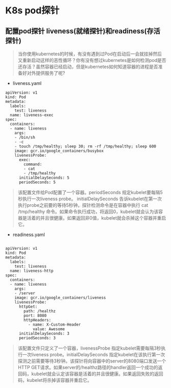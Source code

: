 # K8s pod探针

##  配置pod探针 liveness(就绪探针)和readiness(存活探针)
> 当你使用kubernetes的时候，有没有遇到过Pod在启动后一会就挂掉然后又重新启动这样的恶性循环？你有没有想过kubernetes是如何检测pod是否还存活？虽然容器已经启动，但是kubernetes如何知道容器的进程是否准备好对外提供服务了呢?  


- liveness.yaml
```
apiVersion: v1
kind: Pod
metadata:
  labels:
    test: liveness
  name: liveness-exec
spec:
  containers:
  - name: liveness
    args:
    - /bin/sh
    - -c
    - touch /tmp/healthy; sleep 30; rm -rf /tmp/healthy; sleep 600
    image: gcr.io/google_containers/busybox
    livenessProbe:
      exec:
        command:
        - cat
        - /tmp/healthy
      initialDelaySeconds: 5
      periodSeconds: 5

```

> 该配置文件给Pod配置了一个容器。periodSeconds 规定kubelet要每隔5秒执行一次liveness probe。 initialDelaySeconds 告诉kubelet在第一次执行probe之前要的等待5秒钟。探针检测命令是在容器中执行 cat /tmp/healthy 命令。如果命令执行成功，将返回0，kubelet就会认为该容器是活着的并且很健康。如果返回非0值，kubelet就会杀掉这个容器并重启它。


- readiness.yaml

```

apiVersion: v1
kind: Pod
metadata:
  labels:
    test: liveness
  name: liveness-http
spec:
  containers:
  - name: liveness
    args:
    - /server
    image: gcr.io/google_containers/liveness
    livenessProbe:
      httpGet:
        path: /healthz
        port: 8080
        httpHeaders:
          - name: X-Custom-Header
            value: Awesome
      initialDelaySeconds: 3
      periodSeconds: 3
```

> 该配置文件只定义了一个容器，livenessProbe 指定kubelet需要每隔3秒执行一次liveness probe。initialDelaySeconds 指定kubelet在该执行第一次探测之前需要等待3秒钟。该探针将向容器中的server的8080端口发送一个HTTP GET请求。如果server的/healthz路径的handler返回一个成功的返回码，kubelet就会认定该容器是活着的并且很健康。如果返回失败的返回码，kubelet将杀掉该容器并重启它。
